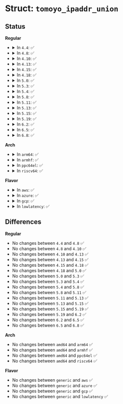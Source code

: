 # Struct: <code>tomoyo_ipaddr_union</code>

## Status
<b>Regular</b>
<ul>
<li>
<details>
<summary>In <code>4.4</code>: ✅</summary>

```c
struct tomoyo_ipaddr_union {
    struct in6_addr ip[2];
    struct tomoyo_group *group;
    bool is_ipv6;
};
```
</details>
</li>
<li>
<details>
<summary>In <code>4.8</code>: ✅</summary>

```c
struct tomoyo_ipaddr_union {
    struct in6_addr ip[2];
    struct tomoyo_group *group;
    bool is_ipv6;
};
```
</details>
</li>
<li>
<details>
<summary>In <code>4.10</code>: ✅</summary>

```c
struct tomoyo_ipaddr_union {
    struct in6_addr ip[2];
    struct tomoyo_group *group;
    bool is_ipv6;
};
```
</details>
</li>
<li>
<details>
<summary>In <code>4.13</code>: ✅</summary>

```c
struct tomoyo_ipaddr_union {
    struct in6_addr ip[2];
    struct tomoyo_group *group;
    bool is_ipv6;
};
```
</details>
</li>
<li>
<details>
<summary>In <code>4.15</code>: ✅</summary>

```c
struct tomoyo_ipaddr_union {
    struct in6_addr ip[2];
    struct tomoyo_group *group;
    bool is_ipv6;
};
```
</details>
</li>
<li>
<details>
<summary>In <code>4.18</code>: ✅</summary>

```c
struct tomoyo_ipaddr_union {
    struct in6_addr ip[2];
    struct tomoyo_group *group;
    bool is_ipv6;
};
```
</details>
</li>
<li>
<details>
<summary>In <code>5.0</code>: ✅</summary>

```c
struct tomoyo_ipaddr_union {
    struct in6_addr ip[2];
    struct tomoyo_group *group;
    bool is_ipv6;
};
```
</details>
</li>
<li>
<details>
<summary>In <code>5.3</code>: ✅</summary>

```c
struct tomoyo_ipaddr_union {
    struct in6_addr ip[2];
    struct tomoyo_group *group;
    bool is_ipv6;
};
```
</details>
</li>
<li>
<details>
<summary>In <code>5.4</code>: ✅</summary>

```c
struct tomoyo_ipaddr_union {
    struct in6_addr ip[2];
    struct tomoyo_group *group;
    bool is_ipv6;
};
```
</details>
</li>
<li>
<details>
<summary>In <code>5.8</code>: ✅</summary>

```c
struct tomoyo_ipaddr_union {
    struct in6_addr ip[2];
    struct tomoyo_group *group;
    bool is_ipv6;
};
```
</details>
</li>
<li>
<details>
<summary>In <code>5.11</code>: ✅</summary>

```c
struct tomoyo_ipaddr_union {
    struct in6_addr ip[2];
    struct tomoyo_group *group;
    bool is_ipv6;
};
```
</details>
</li>
<li>
<details>
<summary>In <code>5.13</code>: ✅</summary>

```c
struct tomoyo_ipaddr_union {
    struct in6_addr ip[2];
    struct tomoyo_group *group;
    bool is_ipv6;
};
```
</details>
</li>
<li>
<details>
<summary>In <code>5.15</code>: ✅</summary>

```c
struct tomoyo_ipaddr_union {
    struct in6_addr ip[2];
    struct tomoyo_group *group;
    bool is_ipv6;
};
```
</details>
</li>
<li>
<details>
<summary>In <code>5.19</code>: ✅</summary>

```c
struct tomoyo_ipaddr_union {
    struct in6_addr ip[2];
    struct tomoyo_group *group;
    bool is_ipv6;
};
```
</details>
</li>
<li>
<details>
<summary>In <code>6.2</code>: ✅</summary>

```c
struct tomoyo_ipaddr_union {
    struct in6_addr ip[2];
    struct tomoyo_group *group;
    bool is_ipv6;
};
```
</details>
</li>
<li>
<details>
<summary>In <code>6.5</code>: ✅</summary>

```c
struct tomoyo_ipaddr_union {
    struct in6_addr ip[2];
    struct tomoyo_group *group;
    bool is_ipv6;
};
```
</details>
</li>
<li>
<details>
<summary>In <code>6.8</code>: ✅</summary>

```c
struct tomoyo_ipaddr_union {
    struct in6_addr ip[2];
    struct tomoyo_group *group;
    bool is_ipv6;
};
```
</details>
</li>
</ul>
<b>Arch</b>
<ul>
<li>
<details>
<summary>In <code>arm64</code>: ✅</summary>

```c
struct tomoyo_ipaddr_union {
    struct in6_addr ip[2];
    struct tomoyo_group *group;
    bool is_ipv6;
};
```
</details>
</li>
<li>
<details>
<summary>In <code>armhf</code>: ✅</summary>

```c
struct tomoyo_ipaddr_union {
    struct in6_addr ip[2];
    struct tomoyo_group *group;
    bool is_ipv6;
};
```
</details>
</li>
<li>
<details>
<summary>In <code>ppc64el</code>: ✅</summary>

```c
struct tomoyo_ipaddr_union {
    struct in6_addr ip[2];
    struct tomoyo_group *group;
    bool is_ipv6;
};
```
</details>
</li>
<li>
<details>
<summary>In <code>riscv64</code>: ✅</summary>

```c
struct tomoyo_ipaddr_union {
    struct in6_addr ip[2];
    struct tomoyo_group *group;
    bool is_ipv6;
};
```
</details>
</li>
</ul>
<b>Flavor</b>
<ul>
<li>
<details>
<summary>In <code>aws</code>: ✅</summary>

```c
struct tomoyo_ipaddr_union {
    struct in6_addr ip[2];
    struct tomoyo_group *group;
    bool is_ipv6;
};
```
</details>
</li>
<li>
<details>
<summary>In <code>azure</code>: ✅</summary>

```c
struct tomoyo_ipaddr_union {
    struct in6_addr ip[2];
    struct tomoyo_group *group;
    bool is_ipv6;
};
```
</details>
</li>
<li>
<details>
<summary>In <code>gcp</code>: ✅</summary>

```c
struct tomoyo_ipaddr_union {
    struct in6_addr ip[2];
    struct tomoyo_group *group;
    bool is_ipv6;
};
```
</details>
</li>
<li>
<details>
<summary>In <code>lowlatency</code>: ✅</summary>

```c
struct tomoyo_ipaddr_union {
    struct in6_addr ip[2];
    struct tomoyo_group *group;
    bool is_ipv6;
};
```
</details>
</li>
</ul>

## Differences
<b>Regular</b>
<ul>
<li>
No changes between <code>4.4</code> and <code>4.8</code> ✅
</li>
<li>
No changes between <code>4.8</code> and <code>4.10</code> ✅
</li>
<li>
No changes between <code>4.10</code> and <code>4.13</code> ✅
</li>
<li>
No changes between <code>4.13</code> and <code>4.15</code> ✅
</li>
<li>
No changes between <code>4.15</code> and <code>4.18</code> ✅
</li>
<li>
No changes between <code>4.18</code> and <code>5.0</code> ✅
</li>
<li>
No changes between <code>5.0</code> and <code>5.3</code> ✅
</li>
<li>
No changes between <code>5.3</code> and <code>5.4</code> ✅
</li>
<li>
No changes between <code>5.4</code> and <code>5.8</code> ✅
</li>
<li>
No changes between <code>5.8</code> and <code>5.11</code> ✅
</li>
<li>
No changes between <code>5.11</code> and <code>5.13</code> ✅
</li>
<li>
No changes between <code>5.13</code> and <code>5.15</code> ✅
</li>
<li>
No changes between <code>5.15</code> and <code>5.19</code> ✅
</li>
<li>
No changes between <code>5.19</code> and <code>6.2</code> ✅
</li>
<li>
No changes between <code>6.2</code> and <code>6.5</code> ✅
</li>
<li>
No changes between <code>6.5</code> and <code>6.8</code> ✅
</li>
</ul>
<b>Arch</b>
<ul>
<li>
No changes between <code>amd64</code> and <code>arm64</code> ✅
</li>
<li>
No changes between <code>amd64</code> and <code>armhf</code> ✅
</li>
<li>
No changes between <code>amd64</code> and <code>ppc64el</code> ✅
</li>
<li>
No changes between <code>amd64</code> and <code>riscv64</code> ✅
</li>
</ul>
<b>Flavor</b>
<ul>
<li>
No changes between <code>generic</code> and <code>aws</code> ✅
</li>
<li>
No changes between <code>generic</code> and <code>azure</code> ✅
</li>
<li>
No changes between <code>generic</code> and <code>gcp</code> ✅
</li>
<li>
No changes between <code>generic</code> and <code>lowlatency</code> ✅
</li>
</ul>
